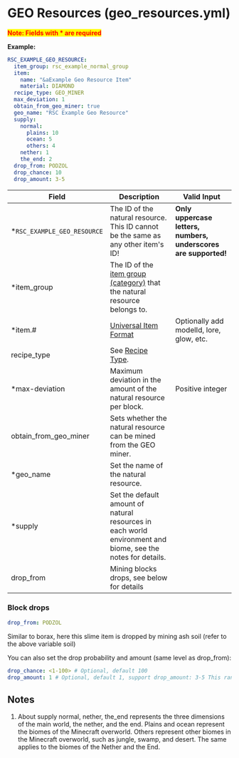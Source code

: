 # GEO Resources (geo_resources.yml)

<mark style="color:red;">**Note: Fields with * are required**</mark>

**Example:**

```yaml
RSC_EXAMPLE_GEO_RESOURCE:
  item_group: rsc_example_normal_group
  item:
    name: "&aExample Geo Resource Item"
    material: DIAMOND
  recipe_type: GEO_MINER
  max_deviation: 1
  obtain_from_geo_miner: true
  geo_name: "RSC Example Geo Resource"
  supply:
    normal:
      plains: 10
      ocean: 5
      others: 4
    nether: 1
    the_end: 2
  drop_from: PODZOL
  drop_chance: 10
  drop_amount: 3-5
```

| Field                        | Description                                                                                                 | Valid Input                                                     |
|------------------------------|-------------------------------------------------------------------------------------------------------------|-----------------------------------------------------------------|
| \*`RSC_EXAMPLE_GEO_RESOURCE` | The ID of the natural resource. <br>This ID cannot be the same as any other item's ID!                      | **Only uppercase letters, numbers, underscores are supported!** |
| \*item_group                 | The ID of the [item group (category)](file/groups.md) that the natural resource belongs to.                 |
| \*item.#                     | [Universal Item Format](format/universal-item-format.md)                                                    | Optionally add modelId, lore, glow, etc.                        |
| recipe_type                  | See [Recipe Type](format/universal-item-format.md).                                                         |
| \*max-deviation              | Maximum deviation in the amount of the natural resource per block.                                          | Positive integer                                                |
| obtain_from_geo_miner        | Sets whether the natural resource can be mined from the GEO miner.                                          |
| \*geo_name                   | Set the name of the natural resource.                                                                       |
| \*supply                     | Set the default amount of natural resources in each world environment and biome, see the notes for details. |
| drop_from                    | Mining blocks drops, see below for details                                                                  |

### Block drops

```yaml
drop_from: PODZOL
```

Similar to borax, here this slime item is dropped by mining ash soil (refer to the above variable soil)

You can also set the drop probability and amount (same level as drop_from):

```yaml
drop_chance: <1-100> # Optional, default 100
drop_amount: 1 # Optional, default 1, support drop_amount: 3-5 This range format
```

## Notes

1. About supply
normal, nether, the\_end represents the three dimensions of the main world, the nether, and the end.
Plains and ocean represent the biomes of the Minecraft overworld.
Others represent other biomes in the Minecraft overworld, such as jungle, swamp, and desert.
The same applies to the biomes of the Nether and the End.
